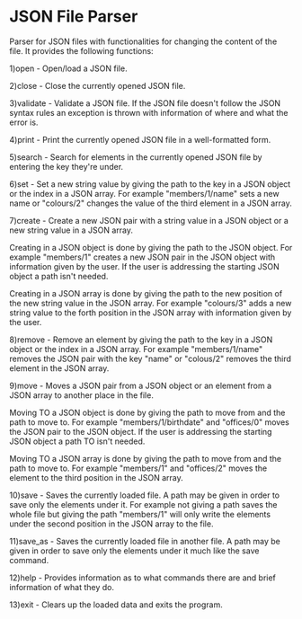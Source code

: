 # JSON File Parser

Parser for JSON files with functionalities for changing the content of the file.
It provides the following functions:

1)open - Open/load a JSON file.

2)close - Close the currently opened JSON file.

3)validate - Validate a JSON file. If the JSON file doesn't follow the JSON
syntax rules an exception is thrown with information of where and what the error is.

4)print - Print the currently opened JSON file in a well-formatted form.

5)search - Search for elements in the currently opened JSON file by entering the key
they're under.

6)set - Set a new string value by giving the path to the key in a JSON object or the index
in a JSON array. For example "members/1/name" sets a new name or "colours/2" changes
the value of the third element in a JSON array.

7)create - Create a new JSON pair with a string value in a JSON object
or a new string value in a JSON array.

Creating in a JSON object is done by giving the path to the JSON object. For example
"members/1" creates a new JSON pair in the JSON object with information given by the user.
If the user is addressing the starting JSON object a path isn't needed.

Creating in a JSON array is done by giving the path to the new position of the new string
value in the JSON array. For example "colours/3" adds a new string value to the forth
position in the JSON array with information given by the user.

8)remove - Remove an element by giving the path to the key in a JSON object or the index
in a JSON array. For example "members/1/name" removes the JSON pair with the key "name" or
"colous/2" removes the third element in the JSON array.

9)move - Moves a JSON pair from a JSON object or an element from a JSON array to another
place in the file.

Moving TO a JSON object is done by giving the path to move from and the path to move to.
For example "members/1/birthdate" and "offices/0" moves the JSON pair to the JSON object.
If the user is addressing the starting JSON object a path TO isn't needed.

Moving TO a JSON array is done by giving the path to move from and the path to move to.
For example "members/1" and "offices/2" moves the element to the third position in the
JSON array.

10)save - Saves the currently loaded file. A path may be given in order to save only the
elements under it. For example not giving a path saves the whole file but giving the path
"members/1" will only write the elements under the second position in the JSON array
to the file.

11)save_as - Saves the currently loaded file in another file. A path may be given in order
to save only the elements under it much like the save command.

12)help - Provides information as to what commands there are and brief information of what
they do.

13)exit - Clears up the loaded data and exits the program.
